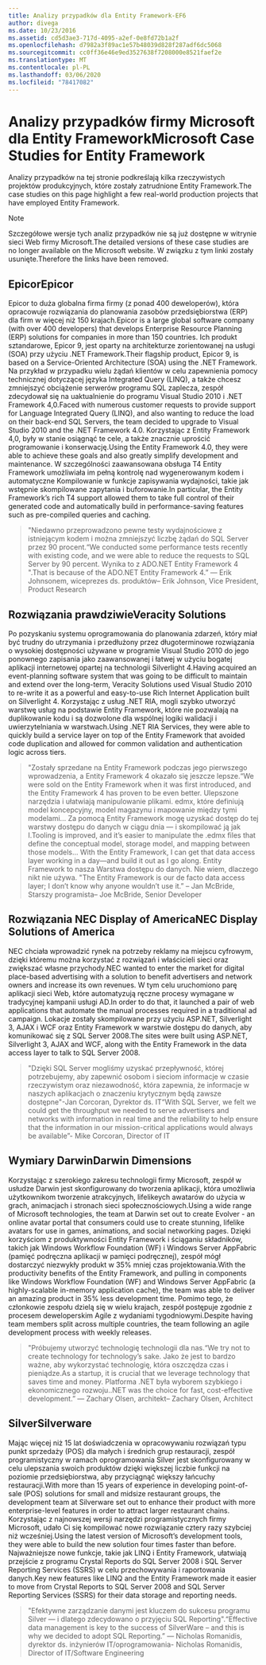 ```yaml
---
title: Analizy przypadków dla Entity Framework-EF6
author: divega
ms.date: 10/23/2016
ms.assetid: cd5d3ae3-717d-4095-a2ef-0e8fd72b1a2f
ms.openlocfilehash: d7982a3f89ac1e57b48039d828f287adf6dc5068
ms.sourcegitcommit: cc0ff36e46e9ed3527638f7208000e8521faef2e
ms.translationtype: MT
ms.contentlocale: pl-PL
ms.lasthandoff: 03/06/2020
ms.locfileid: "78417082"
---
```

# <a name="microsoft-case-studies-for-entity-framework"></a><span data-ttu-id="b9c1a-102">Analizy przypadków firmy Microsoft dla Entity Framework</span><span class="sxs-lookup"><span data-stu-id="b9c1a-102">Microsoft Case Studies for Entity Framework</span></span>
<span data-ttu-id="b9c1a-103">Analizy przypadków na tej stronie podkreślają kilka rzeczywistych projektów produkcyjnych, które zostały zatrudnione Entity Framework.</span><span class="sxs-lookup"><span data-stu-id="b9c1a-103">The case studies on this page highlight a few real-world production projects that have employed Entity Framework.</span></span>
> [!NOTE]
> <span data-ttu-id="b9c1a-104">Szczegółowe wersje tych analiz przypadków nie są już dostępne w witrynie sieci Web firmy Microsoft.</span><span class="sxs-lookup"><span data-stu-id="b9c1a-104">The detailed versions of these case studies are no longer available on the Microsoft website.</span></span> <span data-ttu-id="b9c1a-105">W związku z tym linki zostały usunięte.</span><span class="sxs-lookup"><span data-stu-id="b9c1a-105">Therefore the links have been removed.</span></span>

## <a name="epicor"></a><span data-ttu-id="b9c1a-106">Epicor</span><span class="sxs-lookup"><span data-stu-id="b9c1a-106">Epicor</span></span>
<span data-ttu-id="b9c1a-107">Epicor to duża globalna firma firmy (z ponad 400 deweloperów), która opracowuje rozwiązania do planowania zasobów przedsiębiorstwa (ERP) dla firm w więcej niż 150 krajach.</span><span class="sxs-lookup"><span data-stu-id="b9c1a-107">Epicor is a large global software company (with over 400 developers) that develops Enterprise Resource Planning (ERP) solutions for companies in more than 150 countries.</span></span>
<span data-ttu-id="b9c1a-108">Ich produkt sztandarowe, Epicor 9, jest oparty na architekturze zorientowanej na usługi (SOA) przy użyciu .NET Framework.</span><span class="sxs-lookup"><span data-stu-id="b9c1a-108">Their flagship product, Epicor 9, is based on a Service-Oriented Architecture (SOA) using the .NET Framework.</span></span>
<span data-ttu-id="b9c1a-109">Na przykład w przypadku wielu żądań klientów w celu zapewnienia pomocy technicznej dotyczącej języka Integrated Query (LINQ), a także chcesz zmniejszyć obciążenie serwerów programu SQL zaplecza, zespół zdecydował się na uaktualnienie do programu Visual Studio 2010 i .NET Framework 4,0.</span><span class="sxs-lookup"><span data-stu-id="b9c1a-109">Faced with numerous customer requests to provide support for Language Integrated Query (LINQ), and also wanting to reduce the load on their back-end SQL Servers, the team decided to upgrade to Visual Studio 2010 and the .NET Framework 4.0.</span></span>
<span data-ttu-id="b9c1a-110">Korzystając z Entity Framework 4,0, były w stanie osiągnąć te cele, a także znacznie uprościć programowanie i konserwację.</span><span class="sxs-lookup"><span data-stu-id="b9c1a-110">Using the Entity Framework 4.0, they were able to achieve these goals and also greatly simplify development and maintenance.</span></span>
<span data-ttu-id="b9c1a-111">W szczególności zaawansowana obsługa T4 Entity Framework umożliwiała im pełną kontrolę nad wygenerowanym kodem i automatyczne Kompilowanie w funkcje zapisywania wydajności, takie jak wstępnie skompilowane zapytania i buforowanie.</span><span class="sxs-lookup"><span data-stu-id="b9c1a-111">In particular, the Entity Framework’s rich T4 support allowed them to take full control of their generated code and automatically build in performance-saving features such as pre-compiled queries and caching.</span></span>

> <span data-ttu-id="b9c1a-112">"Niedawno przeprowadzono pewne testy wydajnościowe z istniejącym kodem i można zmniejszyć liczbę żądań do SQL Server przez 90 procent.</span><span class="sxs-lookup"><span data-stu-id="b9c1a-112">“We conducted some performance tests recently with existing code, and we were able to reduce the requests to SQL Server by 90 percent.</span></span>
<span data-ttu-id="b9c1a-113">Wynika to z ADO.NET Entity Framework 4 ".</span><span class="sxs-lookup"><span data-stu-id="b9c1a-113">That is because of the ADO.NET Entity Framework 4.”</span></span> <span data-ttu-id="b9c1a-114">— Erik Johnsonem, wiceprezes ds. produktów</span><span class="sxs-lookup"><span data-stu-id="b9c1a-114">– Erik Johnson, Vice President, Product Research</span></span>  

## <a name="veracity-solutions"></a><span data-ttu-id="b9c1a-115">Rozwiązania prawdziwie</span><span class="sxs-lookup"><span data-stu-id="b9c1a-115">Veracity Solutions</span></span>
<span data-ttu-id="b9c1a-116">Po pozyskaniu systemu oprogramowania do planowania zdarzeń, który miał być trudny do utrzymania i przedłużony przez długoterminowe rozwiązania o wysokiej dostępności używane w programie Visual Studio 2010 do jego ponownego zapisania jako zaawansowanej i łatwej w użyciu bogatej aplikacji internetowej opartej na technologii Silverlight 4.</span><span class="sxs-lookup"><span data-stu-id="b9c1a-116">Having acquired an event-planning software system that was going to be difficult to maintain and extend over the long-term, Veracity Solutions used Visual Studio 2010 to re-write it as a powerful and easy-to-use Rich Internet Application built on Silverlight 4.</span></span>
<span data-ttu-id="b9c1a-117">Korzystając z usług .NET RIA, mogli szybko utworzyć warstwę usług na podstawie Entity Framework, które nie pozwalają na duplikowanie kodu i są dozwolone dla wspólnej logiki walidacji i uwierzytelniania w warstwach.</span><span class="sxs-lookup"><span data-stu-id="b9c1a-117">Using .NET RIA Services, they were able to quickly build a service layer on top of the Entity Framework that avoided code duplication and allowed for common validation and authentication logic across tiers.</span></span>  

> <span data-ttu-id="b9c1a-118">"Zostały sprzedane na Entity Framework podczas jego pierwszego wprowadzenia, a Entity Framework 4 okazało się jeszcze lepsze.</span><span class="sxs-lookup"><span data-stu-id="b9c1a-118">“We were sold on the Entity Framework when it was first introduced, and the Entity Framework 4 has proven to be even better.</span></span>
<span data-ttu-id="b9c1a-119">Ulepszone narzędzia i ułatwiają manipulowanie plikami. edmx, które definiują model koncepcyjny, model magazynu i mapowanie między tymi modelami... Za pomocą Entity Framework mogę uzyskać dostęp do tej warstwy dostępu do danych w ciągu dnia — i skompilować ją jak I.</span><span class="sxs-lookup"><span data-stu-id="b9c1a-119">Tooling is improved, and it’s easier to manipulate the .edmx files that define the conceptual model, storage model, and mapping between those models... With the Entity Framework, I can get that data access layer working in a day—and build it out as I go along.</span></span>
<span data-ttu-id="b9c1a-120">Entity Framework to nasza Warstwa dostępu do danych. Nie wiem, dlaczego nikt nie używa. "</span><span class="sxs-lookup"><span data-stu-id="b9c1a-120">The Entity Framework is our de facto data access layer; I don’t know why anyone wouldn’t use it.”</span></span> <span data-ttu-id="b9c1a-121">– Jan McBride, Starszy programista</span><span class="sxs-lookup"><span data-stu-id="b9c1a-121">– Joe McBride, Senior Developer</span></span>

## <a name="nec-display-solutions-of-america"></a><span data-ttu-id="b9c1a-122">Rozwiązania NEC Display of America</span><span class="sxs-lookup"><span data-stu-id="b9c1a-122">NEC Display Solutions of America</span></span>
<span data-ttu-id="b9c1a-123">NEC chciała wprowadzić rynek na potrzeby reklamy na miejscu cyfrowym, dzięki któremu można korzystać z rozwiązań i właścicieli sieci oraz zwiększać własne przychody.</span><span class="sxs-lookup"><span data-stu-id="b9c1a-123">NEC wanted to enter the market for digital place-based advertising with a solution to benefit advertisers and network owners and increase its own revenues.</span></span>
<span data-ttu-id="b9c1a-124">W tym celu uruchomiono parę aplikacji sieci Web, które automatyzują ręczne procesy wymagane w tradycyjnej kampanii usługi AD.</span><span class="sxs-lookup"><span data-stu-id="b9c1a-124">In order to do that, it launched a pair of web applications that automate the manual processes required in a traditional ad campaign.</span></span>
<span data-ttu-id="b9c1a-125">Lokacje zostały skompilowane przy użyciu ASP.NET, Silverlight 3, AJAX i WCF oraz Entity Framework w warstwie dostępu do danych, aby komunikować się z SQL Server 2008.</span><span class="sxs-lookup"><span data-stu-id="b9c1a-125">The sites were built using ASP.NET, Silverlight 3, AJAX and WCF, along with the Entity Framework in the data access layer to talk to SQL Server 2008.</span></span>

> <span data-ttu-id="b9c1a-126">"Dzięki SQL Server mogliśmy uzyskać przepływność, której potrzebujemy, aby zapewnić osobom i sieciom informacje w czasie rzeczywistym oraz niezawodność, która zapewnia, że informacje w naszych aplikacjach o znaczeniu krytycznym będą zawsze dostępne"-Jan Corcoran, Dyrektor ds. IT</span><span class="sxs-lookup"><span data-stu-id="b9c1a-126">“With SQL Server, we felt we could get the throughput we needed to serve advertisers and networks with information in real time and the reliability to help ensure that the information in our mission-critical applications would always be available”- Mike Corcoran, Director of IT</span></span>

## <a name="darwin-dimensions"></a><span data-ttu-id="b9c1a-127">Wymiary Darwin</span><span class="sxs-lookup"><span data-stu-id="b9c1a-127">Darwin Dimensions</span></span>
<span data-ttu-id="b9c1a-128">Korzystając z szerokiego zakresu technologii firmy Microsoft, zespół w usłudze Darwin jest skonfigurowany do tworzenia aplikacji, która umożliwia użytkownikom tworzenie atrakcyjnych, lifelikeych awatarów do użycia w grach, animacjach i stronach sieci społecznościowych.</span><span class="sxs-lookup"><span data-stu-id="b9c1a-128">Using a wide range of Microsoft technologies, the team at Darwin set out to create Evolver - an online avatar portal that consumers could use to create stunning, lifelike avatars for use in games, animations, and social networking pages.</span></span>
<span data-ttu-id="b9c1a-129">Dzięki korzyściom z produktywności Entity Framework i ściąganiu składników, takich jak Windows Workflow Foundation (WF) i Windows Server AppFabric (pamięć podręczna aplikacji w pamięci podręcznej), zespół mógł dostarczyć niezwykły produkt w 35% mniej czas projektowania.</span><span class="sxs-lookup"><span data-stu-id="b9c1a-129">With the productivity benefits of the Entity Framework, and pulling in components like Windows Workflow Foundation (WF) and Windows Server AppFabric (a highly-scalable in-memory application cache), the team was able to deliver an amazing product in 35% less development time.</span></span>
<span data-ttu-id="b9c1a-130">Pomimo tego, że członkowie zespołu dzielą się w wielu krajach, zespół postępuje zgodnie z procesem deweloperskim Agile z wydaniami tygodniowymi.</span><span class="sxs-lookup"><span data-stu-id="b9c1a-130">Despite having team members split across multiple countries, the team following an agile development process with weekly releases.</span></span>

 > <span data-ttu-id="b9c1a-131">"Próbujemy utworzyć technologię technologii dla nas.</span><span class="sxs-lookup"><span data-stu-id="b9c1a-131">“We try not to create technology for technology’s sake.</span></span> <span data-ttu-id="b9c1a-132">Jako że jest to bardzo ważne, aby wykorzystać technologię, która oszczędza czas i pieniądze.</span><span class="sxs-lookup"><span data-stu-id="b9c1a-132">As a startup, it is crucial that we leverage technology that saves time and money.</span></span>
 <span data-ttu-id="b9c1a-133">Platforma .NET była wyborem szybkiego i ekonomicznego rozwoju.</span><span class="sxs-lookup"><span data-stu-id="b9c1a-133">.NET was the choice for fast, cost-effective development.”</span></span> <span data-ttu-id="b9c1a-134">— Zachary Olsen, architekt</span><span class="sxs-lookup"><span data-stu-id="b9c1a-134">– Zachary Olsen, Architect</span></span>  

## <a name="silverware"></a><span data-ttu-id="b9c1a-135">Silver</span><span class="sxs-lookup"><span data-stu-id="b9c1a-135">Silverware</span></span>
<span data-ttu-id="b9c1a-136">Mając więcej niż 15 lat doświadczenia w opracowywaniu rozwiązań typu punkt sprzedaży (POS) dla małych i średnich grup restauracji, zespół programistyczny w ramach oprogramowania Silver jest skonfigurowany w celu ulepszania swoich produktów dzięki większej liczbie funkcji na poziomie przedsiębiorstwa, aby przyciągnąć większy łańcuchy restauracji.</span><span class="sxs-lookup"><span data-stu-id="b9c1a-136">With more than 15 years of experience in developing point-of-sale (POS) solutions for small and midsize restaurant groups, the development team at Silverware set out to enhance their product with more enterprise-level features in order to attract larger restaurant chains.</span></span>
<span data-ttu-id="b9c1a-137">Korzystając z najnowszej wersji narzędzi programistycznych firmy Microsoft, udało Ci się kompilować nowe rozwiązanie cztery razy szybciej niż wcześniej.</span><span class="sxs-lookup"><span data-stu-id="b9c1a-137">Using the latest version of Microsoft’s development tools, they were able to build the new solution four times faster than before.</span></span>
<span data-ttu-id="b9c1a-138">Najważniejsze nowe funkcje, takie jak LINQ i Entity Framework, ułatwiają przejście z programu Crystal Reports do SQL Server 2008 i SQL Server Reporting Services (SSRS) w celu przechowywania i raportowania danych.</span><span class="sxs-lookup"><span data-stu-id="b9c1a-138">Key new features like LINQ and the Entity Framework made it easier to move from Crystal Reports to SQL Server 2008 and SQL Server Reporting Services (SSRS) for their data storage and reporting needs.</span></span>

> <span data-ttu-id="b9c1a-139">"Efektywne zarządzanie danymi jest kluczem do sukcesu programu Silver — i dlatego zdecydowano o przyjęciu SQL Reporting".</span><span class="sxs-lookup"><span data-stu-id="b9c1a-139">“Effective data management is key to the success of SilverWare – and this is why we decided to adopt SQL Reporting.”</span></span> <span data-ttu-id="b9c1a-140">— Nicholas Romanidis, dyrektor ds. inżynierów IT/oprogramowania</span><span class="sxs-lookup"><span data-stu-id="b9c1a-140">- Nicholas Romanidis, Director of IT/Software Engineering</span></span>
